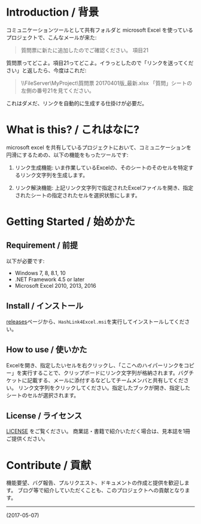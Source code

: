 
# Introduction / 背景

コミュニケーションツールとして共有フォルダと microsoft Excel を使っているプロジェクトで、こんなメールが来た:

> 質問票に新たに追加したのでご確認ください。
> 項目21

質問票ってどこよ。項目21ってどこよ。イラっとしたので「リンクを送ってください」と返したら、今度はこれだ:

> \\\\FileServer\MyProject\質問票 20170401版_最新.xlsx
> 「質問」シートの左側の番号21を見てください。

これはダメだ、リンクを自動的に生成する仕掛けが必要だ。

# What is this? / これはなに?

microsoft excel を共有しているプロジェクトにおいて、コミュニケーションを円滑にするための、以下の機能をもったツールです:

1. リンク生成機能: いま作業しているExcelの、そのシートのそのセルを特定するリンク文字列を生成します。

2. リンク解決機能: 上記リンク文字列で指定されたExcelファイルを開き、指定されたシートの指定されたセルを選択状態にします。

<!--3. 間接リンク機能: 特定のプレフィックス文字列を指定したリンクから、間接的にファイルの場所を特定します。例えば、「質問票:#21」という文字列から、関連する質問票ファイルの質問21のセルを特定して開きます。
-->

# Getting Started / 始めかた

## Requirement / 前提

以下が必要です:

- Windows 7, 8, 8.1, 10
- .NET Framework 4.5 or later
- Microsoft Excel 2010, 2013, 2016

## Install / インストール

[releases](https://github.com/matobaa/HashLink4Excel/releases)ページから、`HashLink4Excel.msi`を実行してインストールしてください。

## How to use / 使いかた

Excelを開き、指定したいセルを右クリックし、「ここへのハイパーリンクをコピー」を実行することで、クリップボードにリンク文字列が格納されます。バグチケットに記載する、メールに添付するなどしてチームメンバと共有してください。
リンク文字列をクリックしてください。指定したブックが開き、指定したシートのセルが選択されます。

## License / ライセンス

[LICENSE](LICENSE.txt) をご覧ください。
商業誌・書籍で紹介いただく場合は、見本誌を1冊ご提供ください。
<!--TODO: 企業で使うための仕掛けを考える。サポートライン、値付け、請求方法。ライセンスの数え方。ユーザ数ベース、ボリュームライセンス、タイムド、寄付、Beerware的な。-->

# Contribute / 貢献

機能要望、バグ報告、プルリクエスト、ドキュメントの作成と提供を歓迎します。
ブログ等で紹介していただくことも、このプロジェクトへの貢献となります。

<!--
#開発者向け情報

# Build and Test / ビルド方法

Visual Studio Community 2017 でリポジトリをチェックアウトしてビルドしてください。
単体テストするには、UnitTestプロジェクトを実行してください。
リリーステストするには、インストール後、UnitTestプロジェクトの test.html を開いてリンクをつついて、期待した動作となるかを確認してください。
-->

----

(2017-05-07)

